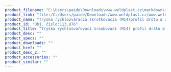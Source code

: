 ```yaml
---
product_filename: "C:\Users\paide\Downloads\www.weldplast.cz\markdown\tryska-rychlosvarovaci-sroubovaci-m14-profil-dratu-o-3-mm.md"
product_link: "file:/C:/Users/paide/Downloads/www.weldplast.cz/www.weldplast.cz/sk/tryska-rychlosvarovaci-sroubovaci-m14-profil-dratu-o-3-mm"
product_name: "Tryska rychlozváracia skrutkovacia (M14)profil drôtu ø 3 mm"
product_id: "Obj. číslo:113.876"
product_title: "Tryska rychlosvařovací šroubovací (M14) profil drátu ø 3 mm | Weldplast"
product_desc: ""
product_specs: ""
product_downloads: ""
product_href: ""
product_desc_2: ""
product_accessories: ""
product_similar: ""
---
```

